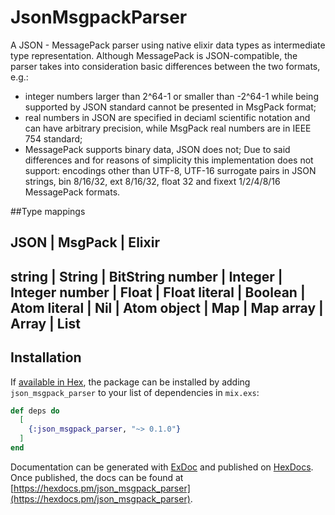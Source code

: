 # JsonMsgpackParser

A JSON - MessagePack parser using native elixir data types as intermediate type representation. Although MessagePack is JSON-compatible, the parser takes into consideration basic differences between the two formats, e.g.:

- integer numbers larger than 2^64-1 or smaller than -2^64-1 while being supported by JSON standard cannot be presented in MsgPack format;
- real numbers in JSON are specified in deciaml scientific notation and can have arbitrary precision, while MsgPack real numbers are in IEEE 754 standard;
- MessagePack supports binary data, JSON does not;
Due to said differences and for reasons of simplicity this implementation does not support: encodings other than UTF-8, UTF-16 surrogate pairs in JSON strings, bin 8/16/32, ext 8/16/32, float 32 and fixext 1/2/4/8/16 MessagePack formats.

##Type mappings

 JSON   | MsgPack | Elixir 
------------------------------
string  | String  | BitString
number  | Integer | Integer
number  | Float   | Float
literal | Boolean | Atom
literal | Nil     | Atom
object  | Map     | Map
array   | Array   | List
------------------------------
## Installation

If [available in Hex](https://hex.pm/docs/publish), the package can be installed
by adding `json_msgpack_parser` to your list of dependencies in `mix.exs`:

```elixir
def deps do
  [
    {:json_msgpack_parser, "~> 0.1.0"}
  ]
end
```

Documentation can be generated with [ExDoc](https://github.com/elixir-lang/ex_doc)
and published on [HexDocs](https://hexdocs.pm). Once published, the docs can
be found at [https://hexdocs.pm/json_msgpack_parser](https://hexdocs.pm/json_msgpack_parser).


